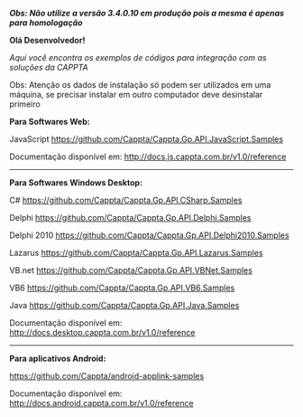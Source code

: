***Obs: Não utilize a versão 3.4.0.10 em produção pois a mesma é apenas para homologação***

**Olá Desenvolvedor!**

_Aqui você encontra os exemplos de códigos para integração com as soluções da CAPPTA_

 Obs: Atenção os dados de instalação só podem ser utilizados em uma máquina, se precisar instalar em outro computador deve desinstalar primeiro

**Para Softwares Web:**

JavaScript
https://github.com/Cappta/Cappta.Gp.API.JavaScript.Samples

Documentação disponível em: http://docs.js.cappta.com.br/v1.0/reference

------------------------------------------------------------

**Para Softwares Windows Desktop:**

C#
https://github.com/Cappta/Cappta.Gp.API.CSharp.Samples

Delphi
https://github.com/Cappta/Cappta.Gp.API.Delphi.Samples

Delphi 2010
https://github.com/Cappta/Cappta.Gp.API.Delphi2010.Samples

Lazarus
https://github.com/Cappta/Cappta.Gp.API.Lazarus.Samples

VB.net
https://github.com/Cappta/Cappta.Gp.API.VBNet.Samples

VB6
https://github.com/Cappta/Cappta.Gp.API.VB6.Samples

Java
https://github.com/Cappta/Cappta.Gp.API.Java.Samples

Documentação disponível em: http://docs.desktop.cappta.com.br/v1.0/reference

------------------------------------------------------------

**Para aplicativos Android:**

https://github.com/Cappta/android-applink-samples

Documentação disponível em: http://docs.android.cappta.com.br/v1.0/reference
